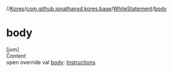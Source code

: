 //[Kores](../../index.md)/[com.github.jonathanxd.kores.base](../index.md)/[WhileStatement](index.md)/[body](body.md)



# body  
[jvm]  
Content  
open override val [body](body.md): [Instructions](../../com.github.jonathanxd.kores/-instructions/index.md)  



